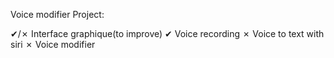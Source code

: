 Voice modifier Project:

✔/✗ Interface graphique(to improve)
✔ Voice recording
✗ Voice to text with siri
✗ Voice modifier
